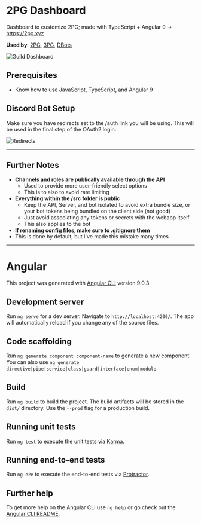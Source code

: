 # 2PG Dashboard
Dashboard to customize 2PG; made with TypeScript + Angular 9 -> https://2pg.xyz

**Used by**: [2PG](https://2pg.xyz), [3PG](https://3pg.xyz), [DBots](https://dbots.co)

![Guild Dashboard](https://2pg.xyz/assets/docs/img/dashboard-v0.1.0b.png)

## Prerequisites
- Know how to use JavaScript, TypeScript, and Angular 9

## Discord Bot Setup
Make sure you have redirects set to the /auth link you will be using.
This will be used in the final step of the OAuth2 login.
  
![Redirects](https://i.ibb.co/hyBCj9D/2pg-redirect.png)

---

## Further Notes
- **Channels and roles are publically available through the API**
  - Used to provide more user-friendly select options
  - This is to also to avoid rate limiting
- **Everything within the /src folder is public**
  - Keep the API, Server, and bot isolated to avoid extra bundle size, or your bot tokens being bundled on the client side (not good)
  - Just avoid associating any tokens or secrets with the webapp itself
  - This also applies to the bot
- **If renaming config files, make sure to .gitignore them**
 - This is done by default, but I've made this mistake many times

---

# Angular

This project was generated with [Angular CLI](https://github.com/angular/angular-cli) version 9.0.3.

## Development server

Run `ng serve` for a dev server. Navigate to `http://localhost:4200/`. The app will automatically reload if you change any of the source files.

## Code scaffolding

Run `ng generate component component-name` to generate a new component. You can also use `ng generate directive|pipe|service|class|guard|interface|enum|module`.

## Build

Run `ng build` to build the project. The build artifacts will be stored in the `dist/` directory. Use the `--prod` flag for a production build.

## Running unit tests

Run `ng test` to execute the unit tests via [Karma](https://karma-runner.github.io).

## Running end-to-end tests

Run `ng e2e` to execute the end-to-end tests via [Protractor](http://www.protractortest.org/).

## Further help

To get more help on the Angular CLI use `ng help` or go check out the [Angular CLI README](https://github.com/angular/angular-cli/blob/master/README.md).
